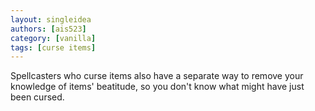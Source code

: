 ```yaml
---
layout: singleidea
authors: [ais523]
category: [vanilla]
tags: [curse items]
---
```

Spellcasters who curse items also have a separate way to remove your knowledge of items' beatitude, so you don't know what might have just been cursed.
